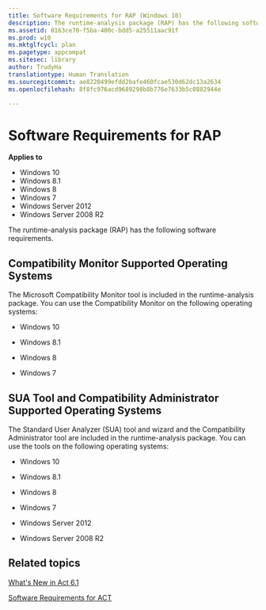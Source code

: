 ```yaml
---
title: Software Requirements for RAP (Windows 10)
description: The runtime-analysis package (RAP) has the following software requirements.
ms.assetid: 0163ce70-f5ba-400c-bdd5-a25511aac91f
ms.prod: w10
ms.mktglfcycl: plan
ms.pagetype: appcompat
ms.sitesec: library
author: TrudyHa
translationtype: Human Translation
ms.sourcegitcommit: ae8220499efdd2bafe460fcae530d62dc13a2634
ms.openlocfilehash: 8f8fc976acd9689298b8b776e7633b5c0882944e

---
```


# Software Requirements for RAP


**Applies to**

-   Windows 10
-   Windows 8.1
-   Windows 8
-   Windows 7
-   Windows Server 2012
-   Windows Server 2008 R2

The runtime-analysis package (RAP) has the following software requirements.

## Compatibility Monitor Supported Operating Systems


The Microsoft Compatibility Monitor tool is included in the runtime-analysis package. You can use the Compatibility Monitor on the following operating systems:

-   Windows 10

-   Windows 8.1

-   Windows 8

-   Windows 7

## SUA Tool and Compatibility Administrator Supported Operating Systems


The Standard User Analyzer (SUA) tool and wizard and the Compatibility Administrator tool are included in the runtime-analysis package. You can use the tools on the following operating systems:

-   Windows 10

-   Windows 8.1

-   Windows 8

-   Windows 7

-   Windows Server 2012

-   Windows Server 2008 R2

## Related topics


[What's New in Act 6.1](whats-new-in-act-60.md)

[Software Requirements for ACT](software-requirements-for-act.md)

 

 








<!--HONumber=Jun16_HO4-->


